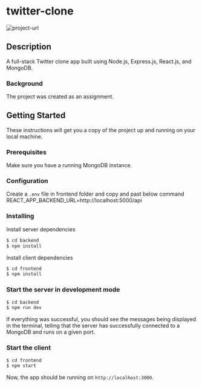 # twitter-clone

![project-url](https://twitter-squareboat.herokuapp.com/login)

## Description

A full-stack Twitter clone app built using Node.js, Express.js, React.js, and MongoDB.

### Background

The project was created as an assignment.

## Getting Started

These instructions will get you a copy of the project up and running on your local machine.

### Prerequisites

Make sure you have a running MongoDB instance.

### Configuration

Create a `.env` file in frontend folder and copy and past below command
REACT_APP_BACKEND_URL=http://localhost:5000/api


### Installing

Install server dependencies

```bash
$ cd backend
$ npm install
```

Install client dependencies

```bash
$ cd frontend
$ npm install
```

### Start the server in development mode

```bash
$ cd backend
$ npm run dev
```

If everything was successful, you should see the messages being displayed in the terminal, telling that the server has successfully connected to a MongoDB and runs on a given port.

### Start the client

```bash
$ cd frontend
$ npm start
```

Now, the app should be running on `http://localhost:3000`.